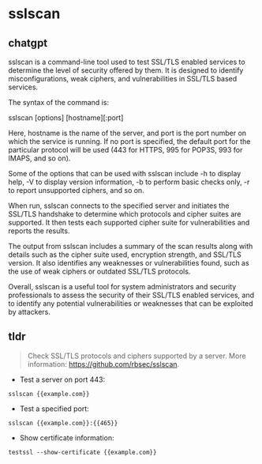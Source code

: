 # sslscan 
## chatgpt 
sslscan is a command-line tool used to test SSL/TLS enabled services to determine the level of security offered by them. It is designed to identify misconfigurations, weak ciphers, and vulnerabilities in SSL/TLS based services. 

The syntax of the command is: 

sslscan [options] [hostname][:port] 

Here, hostname is the name of the server, and port is the port number on which the service is running. If no port is specified, the default port for the particular protocol will be used (443 for HTTPS, 995 for POP3S, 993 for IMAPS, and so on). 

Some of the options that can be used with sslscan include -h to display help, -V to display version information, -b to perform basic checks only, -r to report unsupported ciphers, and so on. 

When run, sslscan connects to the specified server and initiates the SSL/TLS handshake to determine which protocols and cipher suites are supported. It then tests each supported cipher suite for vulnerabilities and reports the results. 

The output from sslscan includes a summary of the scan results along with details such as the cipher suite used, encryption strength, and SSL/TLS version. It also identifies any weaknesses or vulnerabilities found, such as the use of weak ciphers or outdated SSL/TLS protocols. 

Overall, sslscan is a useful tool for system administrators and security professionals to assess the security of their SSL/TLS enabled services, and to identify any potential vulnerabilities or weaknesses that can be exploited by attackers. 

## tldr 
 
> Check SSL/TLS protocols and ciphers supported by a server.
> More information: <https://github.com/rbsec/sslscan>.

- Test a server on port 443:

`sslscan {{example.com}}`

- Test a specified port:

`sslscan {{example.com}}:{{465}}`

- Show certificate information:

`testssl --show-certificate {{example.com}}`
